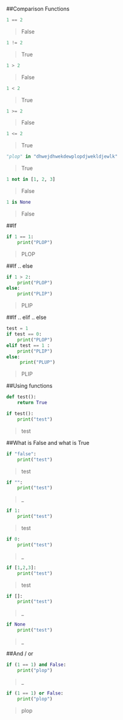 ##Comparison Functions
```python
1 == 2
```
> False

```python
1 != 2
```
> True

```python
1 > 2
```
> False

```python
1 < 2
```
> True

```python
1 >= 2
```
> False

```python
1 <= 2
```
> True

```python
"plop" in "dhwejdhwekdewplopdjwekldjewlk"
```
> True

```python
1 not in [1, 2, 3]
```
> False

```python
1 is None
```
> False

##If
```python
if 1 == 1:
    print("PLOP")
```
> PLOP

##If .. else
```python
if 1 > 2:
    print("PLOP")
else:
    print("PLIP")
```
> PLIP

##If .. elif .. else
```python
test = 1
if test == 0:
    print("PLOP")
elif test == 1 :
    print("PLIP")
else:
     print("PLUP")
```
> PLIP

##Using functions
```python
def test():
    return True

if test():
    print("test")
```
> test


##What is False and what is True
```python
if "false":
    print("test")
```
> test

```python
if "":
    print("test")
```
> _

```python
if 1:
    print("test")
```
> test

```python
if 0:
    print("test")
```
> _

```python
if [1,2,3]:
    print("test")
```
> test

```python
if []:
    print("test")
```
> _

```python
if None
    print("test")
```
> _

##And / or
```python
if (1 == 1) and False:
    print("plop")
```
> _

```python
if (1 == 1) or False:
    print("plop")
```
> plop
